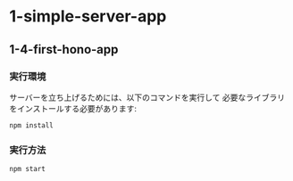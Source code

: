 # 1-simple-server-app

## 1-4-first-hono-app

### 実行環境

サーバーを立ち上げるためには、以下のコマンドを実行して
必要なライブラリをインストールする必要があります:

```bash
npm install
```

### 実行方法

```bash
npm start
```
